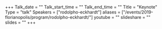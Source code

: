 +++
Talk_date = ""
Talk_start_time = ""
Talk_end_time = ""
Title = "Keynote"
Type = "talk"
Speakers = ["rodolpho-eckhardt"]
aliases = ["/events/2019-florianopolis/program/rodolpho-eckhardt/"]
youtube = ""
slideshare = ""
slides = ""
+++

